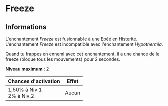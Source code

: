 # Freeze 

## Informations 
L'enchantement *Freeze* est fusionnable à une Epéé en Histerite. L'enchantement *Freeze* est incompatible avec l'enchantement *Hypothermia*.


Quand tu frappes en ennemi avec cet enchantement, il a une chance de le freeze (bloque tous les mouvements) pour 2 secondes.


**Niveau maximum** : 2

| Chances d'activation | Effet |
| -------------------- | ----- |
| 1,50% à Niv.1 <br> 2% à Niv.2 | Aucun | 